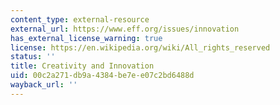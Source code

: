 ```yaml
---
content_type: external-resource
external_url: https://www.eff.org/issues/innovation
has_external_license_warning: true
license: https://en.wikipedia.org/wiki/All_rights_reserved
status: ''
title: Creativity and Innovation
uid: 00c2a271-db9a-4384-be7e-e07c2bd6488d
wayback_url: ''
---
```


